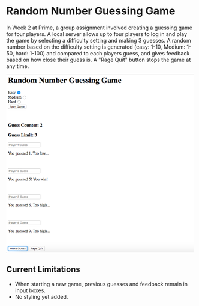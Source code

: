 # Random Number Guessing Game
In Week 2 at Prime, a group assignment involved creating a guessing game for four players. A local server allows up to four players to log in and play the game by selecting a difficulty setting and making 3 guesses. A random number based on the difficulty setting is generated (easy: 1-10, Medium: 1-50, hard: 1-100) and compared to each players guess, and gives feedback based on how close their guess is. A "Rage Quit" button stops the game at any time.

<p>
<img src="guess-game-pic.png" width="500px" />
</p>

##  Current Limitations
* When starting a new game, previous guesses and feedback remain in input boxes.
* No styling yet added.